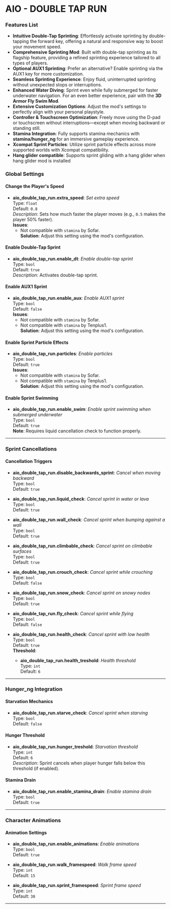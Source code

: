 #  AIO - DOUBLE TAP RUN

### **Features List**  

- **Intuitive Double-Tap Sprinting**: Effortlessly activate sprinting by double-tapping the forward key, offering a natural and responsive way to boost your movement speed.  
- **Comprehensive Sprinting Mod**: Built with double-tap sprinting as its flagship feature, providing a refined sprinting experience tailored to all types of players.  
- **Optional AUX1 Sprinting**: Prefer an alternative? Enable sprinting via the AUX1 key for more customization.  
- **Seamless Sprinting Experience**: Enjoy fluid, uninterrupted sprinting without unexpected stops or interruptions.  
- **Enhanced Water Diving**: Sprint even while fully submerged for faster underwater navigation. For an even better experience, pair with the **3D Armor Fly Swim Mod**.  
- **Extensive Customization Options**: Adjust the mod's settings to perfectly align with your personal playstyle.  
- **Controller & Touchscreen Optimization**: Freely move using the D-pad or touchscreen without interruptions—except when moving backward or standing still.  
- **Stamina Integration**: Fully supports stamina mechanics with **stamina/hunger_ng** for an immersive gameplay experience.  
- **Xcompat Sprint Particles**: Utilize sprint particle effects across more supported worlds with Xcompat compatibility.  
- **Hang glider compatible**: Supports sprint gliding with a hang glider when hang glider mod is installed

### **Global Settings**

#### **Change the Player's Speed**
- **aio_double_tap_run.extra_speed**: *Set extra speed*  
  Type: `float`  
  Default: `0.8`  
  _Description_: Sets how much faster the player moves (e.g., `0.5` makes the player 50% faster).  
  **Issues**:  
  - Not compatible with `stamina` by Sofar.  
  **Solution**: Adjust this setting using the mod's configuration.

#### **Enable Double-Tap Sprint**
- **aio_double_tap_run.enable_dt**: *Enable double-tap sprint*  
  Type: `bool`  
  Default: `true`  
  _Description_: Activates double-tap sprint.

#### **Enable AUX1 Sprint**
- **aio_double_tap_run.enable_aux**: *Enable AUX1 sprint*  
  Type: `bool`  
  Default: `false`  
  **Issues**:  
  - Not compatible with `stamina` by Sofar.  
  - Not compatible with `stamina` by Tenplus1.  
  **Solution**: Adjust this setting using the mod's configuration.

#### **Enable Sprint Particle Effects**
- **aio_double_tap_run.particles**: *Enable particles*  
  Type: `bool`  
  Default: `true`  
  **Issues**:  
  - Not compatible with `stamina` by Sofar.  
  - Not compatible with `stamina` by Tenplus1.  
  **Solution**: Adjust this setting using the mod's configuration.

#### **Enable Sprint Swimming**
- **aio_double_tap_run.enable_swim**: *Enable sprint swimming when submerged underwater*  
  Type: `bool`  
  Default: `true`  
  **Note**: Requires liquid cancellation check to function properly.

---

### **Sprint Cancellations**

#### **Cancellation Triggers**
- **aio_double_tap_run.disable_backwards_sprint**: *Cancel when moving backward*  
  Type: `bool`  
  Default: `true`

- **aio_double_tap_run.liquid_check**: *Cancel sprint in water or lava*  
  Type: `bool`  
  Default: `true`

- **aio_double_tap_run.wall_check**: *Cancel sprint when bumping against a wall*  
  Type: `bool`  
  Default: `true`

- **aio_double_tap_run.climbable_check**: *Cancel sprint on climbable surfaces*  
  Type: `bool`  
  Default: `true`

- **aio_double_tap_run.crouch_check**: *Cancel sprint while crouching*  
  Type: `bool`  
  Default: `false`

- **aio_double_tap_run.snow_check**: *Cancel sprint on snowy nodes*  
  Type: `bool`  
  Default: `true`

- **aio_double_tap_run.fly_check**: *Cancel sprint while flying*  
  Type: `bool`  
  Default: `false`

- **aio_double_tap_run.health_check**: *Cancel sprint with low health*  
  Type: `bool`  
  Default: `true`  
  **Threshold**:  
  - **aio_double_tap_run.health_treshold**: *Health threshold*  
    Type: `int`  
    Default: `6`

---

### **Hunger_ng Integration**

#### **Starvation Mechanics**
- **aio_double_tap_run.starve_check**: *Cancel sprint when starving*  
  Type: `bool`  
  Default: `false`

#### **Hunger Threshold**
- **aio_double_tap_run.hunger_treshold**: *Starvation threshold*  
  Type: `int`  
  Default: `6`  
  _Description_: Sprint cancels when player hunger falls below this threshold (if enabled).

#### **Stamina Drain**
- **aio_double_tap_run.enable_stamina_drain**: *Enable stamina drain*  
  Type: `bool`  
  Default: `true`

---

### **Character Animations**

#### **Animation Settings**
- **aio_double_tap_run.enable_animations**: *Enable animations*  
  Type: `bool`  
  Default: `true`

- **aio_double_tap_run.walk_framespeed**: *Walk frame speed*  
  Type: `int`  
  Default: `15`

- **aio_double_tap_run.sprint_framespeed**: *Sprint frame speed*  
  Type: `int`  
  Default: `30`

---


